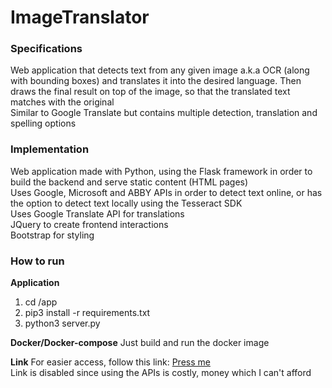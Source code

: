 # ImageTranslator

### Specifications  
Web application that detects text from any given image a.k.a OCR (along with bounding boxes) and translates it into the desired language. Then draws the final result on top of the image, so that the translated text matches with the original  
Similar to Google Translate but contains multiple detection, translation and spelling options  


### Implementation  
Web application made with Python, using the Flask framework in order to build the backend and serve static content (HTML pages)  
Uses Google, Microsoft and ABBY APIs in order to detect text online, or has the option to detect text locally using the Tesseract SDK   
Uses Google Translate API for translations   
JQuery to create frontend interactions  
Bootstrap for styling  

### How to run

**Application**
1. cd /app
2. pip3 install -r requirements.txt
3. python3 server.py


**Docker/Docker-compose**
Just build and run the docker image


**Link**
For easier access, follow this link: [Press me](https://ocr-and-translate.herokuapp.com/)  
Link is disabled since using the APIs is costly, money which I can't afford

